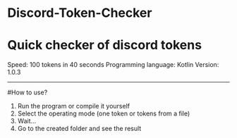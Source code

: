 # Discord-Token-Checker
# Quick checker of discord tokens

Speed: 100 tokens in 40 seconds
Programming language: Kotlin
Version: 1.0.3

---
#How to use?
1. Run the program or compile it yourself
2. Select the operating mode (one token or tokens from a file)
3. Wait...
4. Go to the created folder and see the result
